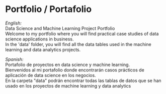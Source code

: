 # Portfolio / Portafolio
*English:*  
Data Science and Machine Learning Project Portfolio  
Welcome to my portfolio where you will find practical case studies of data science applications in business.  
In the 'data' folder, you will find all the data tables used in the machine learning and data analytics projects.

*Spanish:*  
Portafolio de proyectos en data science y machine learning.  
Bienvenidos al mi portafolio donde encontrarán casos prácticos de aplicación de data science en los negocios.  
En la carpeta "data" podrán encontrar todas las tablas de datos que se han usado en los proyectos de machine learning y data analytics
